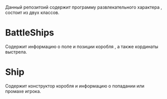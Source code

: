 Данный репозитоий содержит программу развлекательного характера , состоит из двух классов.
# BattleShips
Cодержит информацию о поле и позиции коробля , а также кординаты выстрела.
# Ship
Cодержит конструктор коробля и информацию о попадании или промахе игрока.
